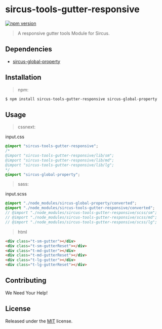 # sircus-tools-gutter-responsive

[![npm version](https://img.shields.io/npm/v/sircus-tools-gutter-responsive.svg?style=flat)](https://www.npmjs.com/package/sircus-tools-gutter-responsive)

> A responsive gutter tools Module for Sircus.

## Dependencies
- [sircus-global-property](https://github.com/sircus/global-property)


## Installation

> npm:

```bash
$ npm install sircus-tools-gutter-responsive sircus-global-property
```

## Usage

> cssnext:

input.css
```css
@import "sircus-tools-gutter-responsive";
/*
@import "sircus-tools-gutter-responsive/lib/sm";
@import "sircus-tools-gutter-responsive/lib/md";
@import "sircus-tools-gutter-responsive/lib/lg";
*/
@import "sircus-global-property";
```

> sass:

input.scss
```scss
@import "./node_modules/sircus-global-property/converted";
@import "./node_modules/sircus-tools-gutter-responsive/converted";
// @import "./node_modules/sircus-tools-gutter-responsive/scss/sm";
// @import "./node_modules/sircus-tools-gutter-responsive/scss/md";
// @import "./node_modules/sircus-tools-gutter-responsive/scss/lg";
```


> html

```html
<div class="t-sm-gutter"></div>
<div class="t-sm-gutterReset"></div>
<div class="t-md-gutter"></div>
<div class="t-md-gutterReset"></div>
<div class="t-lg-gutter"></div>
<div class="t-lg-gutterReset"></div>
```


## Contributing

We Need Your Help!


## License
Released under the [MIT](https://github.com/sircus/license/blob/master/LICENSE) license.
